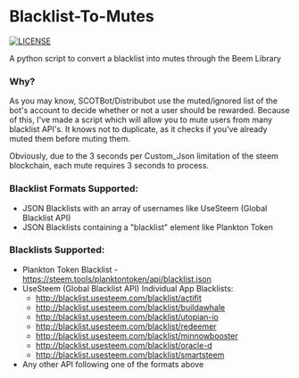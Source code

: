 # Blacklist-To-Mutes
[![LICENSE](https://img.shields.io/badge/license-Anti%20996-blue.svg)](https://github.com/996icu/996.ICU/blob/master/LICENSE)

A python script to convert a blacklist into mutes through the Beem Library

### Why?
As you may know, SCOTBot/Distribubot use the muted/ignored list of the bot's account to decide whether or not a user should be rewarded. Because of this, I've made a script which will allow you to mute users from many blacklist API's. It knows not to duplicate, as it checks if you've already muted them before muting them.

Obviously, due to the 3 seconds per Custom_Json limitation of the steem blockchain, each mute requires 3 seconds to process.

### Blacklist Formats Supported:
- JSON Blacklists with an array of usernames like UseSteem (Global Blacklist API)
- JSON Blacklists containing a "blacklist" element like Plankton Token

### Blacklists Supported:
- Plankton Token Blacklist - https://steem.tools/planktontoken/api/blacklist.json
- UseSteem (Global Blacklist API) Individual App Blacklists:
   - http://blacklist.usesteem.com/blacklist/actifit
   - http://blacklist.usesteem.com/blacklist/buildawhale
   - http://blacklist.usesteem.com/blacklist/utopian-io
   - http://blacklist.usesteem.com/blacklist/redeemer
   - http://blacklist.usesteem.com/blacklist/minnowbooster
   - http://blacklist.usesteem.com/blacklist/oracle-d
   - http://blacklist.usesteem.com/blacklist/smartsteem
- Any other API following one of the formats above
